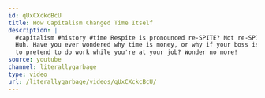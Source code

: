 ```yaml
---
id: qUxCXckcBcU
title: How Capitalism Changed Time Itself
description: |
  #capitalism #history #time Respite is pronounced re-SPITE? Not re-SPIT?
  Huh. Have you ever wondered why time is money, or why if your boss is in you have
  to pretend to do work while you're at your job? Wonder no more!
source: youtube
channel: literallygarbage
type: video
url: /literallygarbage/videos/qUxCXckcBcU/
---
```

